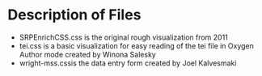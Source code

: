# Description of Files
- SRPEnrichCSS.css is the original rough visualization from 2011
- tei.css is a basic visualization for easy reading of the tei file in Oxygen Author mode created by Winona Salesky
- wright-mss.cssis the data entry form created by Joel Kalvesmaki
